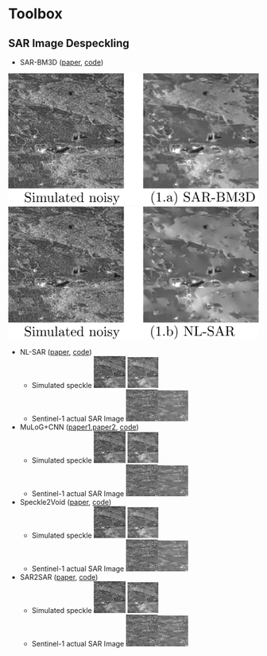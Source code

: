 # Toolbox

## SAR Image Despeckling


- SAR-BM3D ([paper](https://ieeexplore.ieee.org/abstract/document/6564458?casa_token=0kPZY3PCIWQAAAAA:zX4dRU97MNB8WZFzbblMyueVn5QoLEgE7poZ4DRfBNCVLCsXjeAAQglwJsZbDDR65Hpqaqf4), [code](http://www.grip.unina.it/web-download.html?dir=JSROOT/SAR-BM3D))


![simu_SARBM3D](./img/simu_SARBM3D.png)
![simu_NLSAR](./img/simu_NLSAR.png)

- NL-SAR ([paper](https://scholar.google.com/scholar_url?url=https://ieeexplore.ieee.org/iel7/36/4358812/06905794.pdf%3Fcasa_token%3DvWHC9cshbxQAAAAA:cIdkE6aVbxXByga6knKY62NdoCu3t4gmM_6Ti_5v8mtWcWG6ftyHF876bOzfv39Ex3d3Iy4f&hl=fr&sa=T&oi=gsb-gga&ct=res&cd=0&d=16195860779042671272&ei=ZGXMYKSoNYjcmwG-64WICg&scisig=AAGBfm1PseS8p6LGGtv2MxXAw9L16H91cw), [code](https://www.charles-deledalle.fr/pages/nlsar.php))
  - Simulated speckle
    <img src="./img/simulated_noisy.png" alt="noisy" style="zoom:12.8%;" /> <img src="./img/simulated_NLSAR.png" alt="simu_NLSAR" style="zoom:12%;" />
  - Sentinel-1 actual SAR Image
    <img src="./img/real_Sentinel_1.png" alt="S1" style="zoom:12.8%;" /><img src="./img/real_NLSAR.png" alt="nlsar" style="zoom:12%;" />
- MuLoG+CNN ([paper1](https://scholar.google.com/scholar_url?url=https://ieeexplore.ieee.org/iel7/83/4358840/07944674.pdf%3Fcasa_token%3DA7u8mWTc7kIAAAAA:WH8ncjT0xu2NCpm7q57acd_Fc1lIBKdSOoajAlESItkSjiIqlFtj1rKXutddOGx22XBVX7Os&hl=fr&sa=T&oi=gsb-gga&ct=res&cd=0&d=6355785246459597091&ei=2WXMYP_wNsvhmQGx5IX4Cw&scisig=AAGBfm2we1Fn87WuVe6wo-XR5_3yfNas6w),[paper2](https://scholar.google.com/scholar_url?url=https://www.mdpi.com/2072-4292/12/16/2636/pdf&hl=fr&sa=T&oi=gsb-gga&ct=res&cd=0&d=15539376496507122988&ei=82XMYLHNGYXSmAGuvJ7YDw&scisig=AAGBfm2htZPDFVoRt29_oIe0NWRPuGQGPw), [code](https://www.charles-deledalle.fr/pages/mulog.php))
  - Simulated speckle
    <img src="./img/simulated_noisy.png" alt="noisy" style="zoom:12.8%;" /> <img src="./img/simulated_MuLoG_CNN.png" alt="simu_mulog" style="zoom:12%;" />
  - Sentinel-1 actual SAR Image
    <img src="./img/real_Sentinel_1.png" alt="S1" style="zoom:12.8%;" /><img src="./img/real_MuLoG_CNN.png" alt="mulog" style="zoom:12%;" />
- Speckle2Void ([paper](https://scholar.google.com/scholar_url?url=https://ieeexplore.ieee.org/iel7/36/4358812/09383788.pdf%3Fcasa_token%3DERkCSfuyRQkAAAAA:yLo4vQurfnYR4VHImwuySazPbVsSAe7MlheWCDqogTUmX5xO1043MT_a9pz8_F01qr-CJF3K&hl=fr&sa=T&oi=gsb-gga&ct=res&cd=0&d=9057156299631691230&ei=fWbMYMWcKM6Fy9YP28-JiAM&scisig=AAGBfm0ei8BVsinYAQsypGbXwB7NGiOwpg), [code](https://github.com/diegovalsesia/speckle2void))
  - Simulated speckle
    <img src="./img/simulated_noisy.png" alt="noisy" style="zoom:12.8%;" /> <img src="./img/simulated_S2V.png" alt="simu_S2V" style="zoom:12%;" />
  - Sentinel-1 actual SAR Image
    <img src="./img/real_Sentinel_1.png" alt="S1" style="zoom:12.8%;" /><img src="./img/real_S2V.png" alt="S2V" style="zoom:12%;" />
- SAR2SAR ([paper](https://scholar.google.com/scholar_url?url=https://ieeexplore.ieee.org/iel7/4609443/9314330/09399231.pdf&hl=fr&sa=T&oi=gsb-gga&ct=res&cd=0&d=9916710335779332870&ei=y2bMYLi-LojcmwG-64WICg&scisig=AAGBfm06WlK7OnvMmzV5w-nPPD5arVSgFg), [code](https://gitlab.telecom-paris.fr/ring/sar2sar))
  - Simulated speckle
    <img src="./img/simulated_noisy.png" alt="noisy" style="zoom:12.8%;" /> <img src="./img/simulated_S2S.png" alt="simu_S2S" style="zoom:12%;" />
  - Sentinel-1 actual SAR Image
    <img src="./img/real_Sentinel_1.png" alt="S1" style="zoom:12.8%;" /><img src="./img/real_S2S.png" alt="S2S" style="zoom:12%;" />







